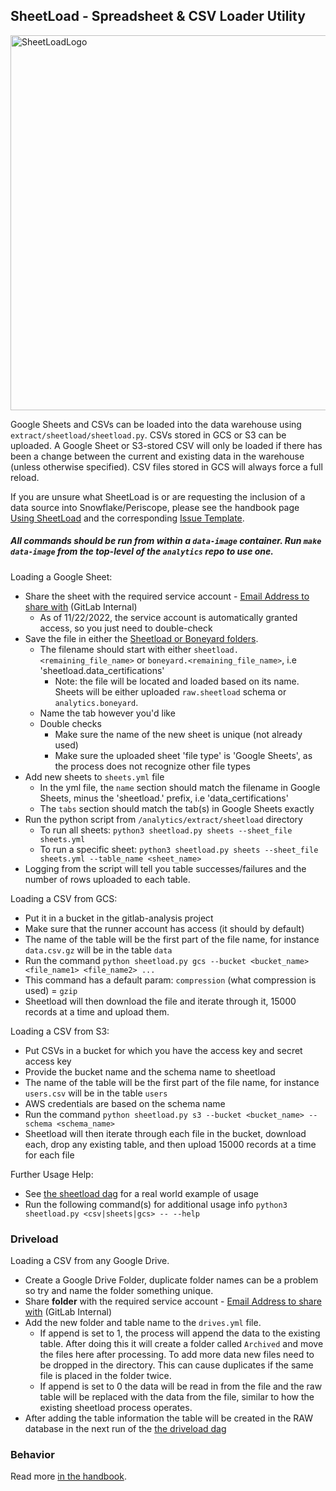 ## SheetLoad - Spreadsheet & CSV Loader Utility
<img src="https://gitlab.com/meltano/analytics/uploads/d90d572dbc2b1b2c32ce987d581314da/sheetload_logo.png" alt="SheetLoadLogo" width="600"/>

Google Sheets and CSVs can be loaded into the data warehouse using `extract/sheetload/sheetload.py`. CSVs stored in GCS or S3 can be uploaded. A Google Sheet or S3-stored CSV will only be loaded if there has been a change between the current and existing data in the warehouse (unless otherwise specified). CSV files stored in GCS will always force a full reload.

If you are unsure what SheetLoad is or are requesting the inclusion of a data source into Snowflake/Periscope, please see the handbook page [Using SheetLoad](https://about.gitlab.com/handbook/business-technology/data-team/platform/pipelines/#sheetload) and the corresponding [Issue Template](https://gitlab.com/gitlab-data/analytics/blob/master/.gitlab/issue_templates/CSV%20or%20GSheets%20Data%20Upload.md).

##### All commands should be run from within a `data-image` container. Run `make data-image` from the top-level of the `analytics` repo to use one.

Loading a Google Sheet:

  - Share the sheet with the required service account - [Email Address to share with](https://docs.google.com/document/d/1m8kky3DPv2yvH63W4NDYFURrhUwRiMKHI-himxn1r7k/edit?usp=sharing) (GitLab Internal)
	  - As of 11/22/2022, the service account is automatically granted access, so you just need to double-check
  - Save the file in either the [Sheetload or Boneyard folders](https://drive.google.com/open?id=1F5jKClNEsQstngbrh3UYVzoHAqPTf-l0). 
	  - The filename should start with either `sheetload.<remaining_file_name>` or `boneyard.<remaining_file_name>`, i.e 'sheetload.data_certifications'
		  - Note: the file will be located and loaded based on its name. Sheets will be either uploaded `raw.sheetload` schema or `analytics.boneyard`.
	  - Name the tab however you'd like
	  - Double checks
		  - Make sure the name of the new sheet is unique (not already used)
		  - Make sure the uploaded sheet 'file type' is 'Google Sheets', as the process does not recognize other file types
  - Add new sheets to `sheets.yml` file
	  - In the yml file, the `name` section should match the filename in Google Sheets, minus the 'sheetload.' prefix, i.e 'data_certifications'
	  - The `tabs` section should match the tab(s) in Google Sheets exactly
  - Run the python script from `/analytics/extract/sheetload` directory
	  -  To run all sheets: `python3 sheetload.py sheets --sheet_file sheets.yml`
	  -  To run a specific sheet: `python3 sheetload.py sheets --sheet_file sheets.yml --table_name <sheet_name>`
  - Logging from the script will tell you table successes/failures and the number of rows uploaded to each table.

 
Loading a CSV from GCS:

  - Put it in a bucket in the gitlab-analysis project
  - Make sure that the runner account has access (it should by default)
  - The name of the table will be the first part of the file name, for instance `data.csv.gz` will be in the table `data`
  - Run the command `python sheetload.py gcs --bucket <bucket_name> <file_name1> <file_name2> ...`
  - This command has a default param: `compression` (what compression is used) = `gzip`
  - Sheetload will then download the file and iterate through it, 15000 records at a time and upload them. 

Loading a CSV from S3:

 - Put CSVs in a bucket for which you have the access key and secret access key
 - Provide the bucket name and the schema name to sheetload
 - The name of the table will be the first part of the file name, for instance `users.csv` will be in the table `users`
 - AWS credentials are based on the schema name
 - Run the command `python sheetload.py s3 --bucket <bucket_name> --schema <schema_name>`
 - Sheetload will then iterate through each file in the bucket, download each, drop any existing table, and then upload 15000 records at a time for each file

Further Usage Help:

  - See [the sheetload dag](https://gitlab.com/gitlab-data/analytics/blob/master/dags/extract/sheetload.py) for a real world example of usage
  - Run the following command(s) for additional usage info `python3 sheetload.py <csv|sheets|gcs> -- --help`


### Driveload 

Loading a CSV from any Google Drive. 

 - Create a Google Drive Folder, duplicate folder names can be a problem so try and name the folder something unique. 
 - Share **folder** with the required service account - [Email Address to share with](https://docs.google.com/document/d/1m8kky3DPv2yvH63W4NDYFURrhUwRiMKHI-himxn1r7k/edit?usp=sharing) (GitLab Internal)
 - Add the new folder and table name to the `drives.yml` file. 
   - If append is set to 1, the process will append the data to the existing table. After doing this it will create a folder called `Archived` and move the files here after processing. To add more data new files need to be dropped in the directory. This can cause duplicates if the same file is placed in the folder twice. 
   - If append is set to 0 the data will be read in from the file and the raw table will be replaced with the data from the file, similar to how the existing sheetload process operates.
 - After adding the table information the table will be created in the RAW database in the next run of the [the driveload dag](https://gitlab.com/gitlab-data/analytics/blob/master/dags/extract/driveload.py)

### Behavior

Read more [in the handbook](https://about.gitlab.com/handbook/business-ops/data-team/platform/#using-sheetload).

